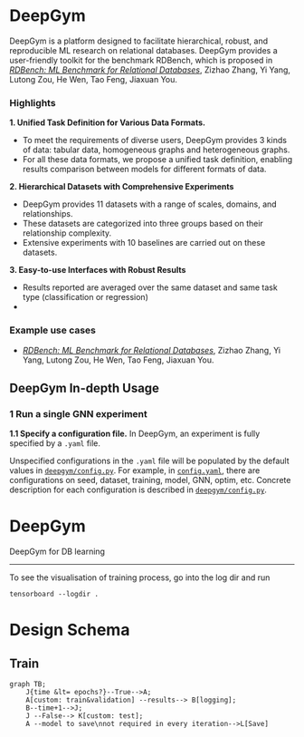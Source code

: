 # DeepGym
DeepGym is a platform designed to facilitate hierarchical, robust, and reproducible ML research on
relational databases.
DeepGym provides a user-friendly toolkit for the benchmark RDBench, which is proposed in *[RDBench: ML Benchmark for Relational Databases](tbf)*, Zizhao Zhang, Yi Yang, Lutong Zou, He Wen, Tao Feng, Jiaxuan You.


### Highlights

**1. Unified Task Definition for Various Data Formats.**
- To meet the requirements of diverse users, DeepGym provides 3  kinds of data: tabular data, homogeneous graphs and heterogeneous graphs.
- For all these data formats, we propose a unified task definition, enabling results comparison between models for different formats of data.

**2. Hierarchical Datasets with Comprehensive Experiments** 
- DeepGym provides 11 datasets with a range of scales, domains, and relationships. 
- These datasets are categorized into three groups based on their relationship complexity.
- Extensive experiments with 10 baselines are carried out on these datasets.

**3. Easy-to-use Interfaces with Robust Results** 
- Results reported are averaged over the same dataset and same task type (classification or regression)
- 

### Example use cases
- *[RDBench: ML Benchmark for Relational Databases](tbf)*, Zizhao Zhang, Yi Yang, Lutong Zou, He Wen, Tao Feng, Jiaxuan You.



## DeepGym In-depth Usage

### 1 Run a single GNN experiment
**1.1 Specify a configuration file.**
In DeepGym, an experiment is fully specified by a `.yaml` file.

Unspecified configurations in the `.yaml` file will be populated by the default values in 
[`deepgym/config.py`](deepgym/config.py).
For example, in [`config.yaml`](config.yaml), 
there are configurations on seed, dataset, training, model, GNN, optim, etc.
Concrete description for each configuration is described in 
[`deepgym/config.py`](deepgym/config.py).




# DeepGym

DeepGym for DB learning

---

To see the visualisation of training process, go into the log dir and run

```
tensorboard --logdir .
```

# Design Schema
## Train

```mermaid
graph TB;
	J{time &lt= epochs?}--True-->A;
	A[custom: train&validation] --results--> B[logging];
	B--time+1-->J;
	J --False--> K[custom: test];
	A --model to save\nnot required in every iteration-->L[Save]
```
